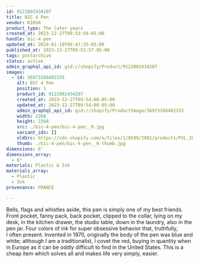 ```yaml
---
id: 9122802434207
title: BIC 4 Pen
vendor: KIOSK
product_type: The later years
created_at: 2023-12-27T09:53:59-05:00
handle: bic-4-pen
updated_at: 2024-01-19T09:47:35-05:00
published_at: 2023-12-27T09:53:57-05:00
tags: postarchive
status: active
admin_graphql_api_id: gid://shopify/Product/9122802434207
images:
  - id: 36973268402335
    alt: BIC 4 Pen
    position: 1
    product_id: 9122802434207
    created_at: 2023-12-27T09:54:00-05:00
    updated_at: 2023-12-27T09:54:00-05:00
    admin_graphql_api_id: gid://shopify/ProductImage/36973268402335
    width: 2268
    height: 2268
    src: ./bic-4-pen/bic-4-pen__0.jpg
    variant_ids: []
    oldSrc: https://cdn.shopify.com/s/files/1/0589/2901/products/PXL_20231031_135947156.jpg?v=1703688840
    thumb: ./bic-4-pen/bic-4-pen__0-thumb.jpg
dimensions: 6"
dimensions_array:
  - 6"
materials: Plastic & Ink
materials_array:
  - Plastic
  - Ink
provenance: FRANCE

---
```


Bells, flags and whistles aside, this pen is simply one of my best friends. Front pocket, fanny pack, back pocket, clipped to the collar, lying on my desk, in the kitchen drawer, the studio table, down in the laundry, also in the pen jar. Four colors of ink for super obsessive behavior that, truthfully, I often present. Invented in 1970, originally the body of the pen was blue and white; although I am a traditionalist, I covet the red, buying in quantity when in Europe as it can be oddly difficult to find in the United States. This is a cheap item which solves all and makes life very simply, easier.